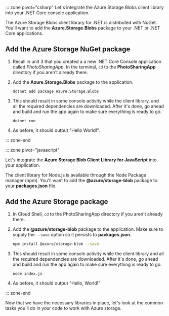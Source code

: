 ::: zone pivot="csharp"
Let's integrate the Azure Storage Blobs client library into your .NET Core console application.

The Azure Storage Blobs client library for .NET is distributed with NuGet. You'll want to add the **Azure.Storage.Blobs** package to your .NET or .NET Core applications.

## Add the Azure Storage NuGet package

1. Recall in unit 3 that you created a a new .NET Core Console application called *PhotoSharingApp*. In the terminal, `cd` to the **PhotoSharingApp** directory if you aren't already there.

1. Add the **Azure.Storage.Blobs** package to the application.

    ```dotnetcli
    dotnet add package Azure.Storage.Blobs
    ```

1. This should result in some console activity while the client library, and all the required dependencies are downloaded. After it's done, go ahead and build and run the app again to make sure everything is ready to go.

    ```dotnetcli
    dotnet run
    ```

1. As before, it should output "Hello World!".

::: zone-end

::: zone pivot="javascript"

Let's integrate the **Azure Storage Blob Client Library for JavaScript** into your application.

The client library for Node.js is available through the Node Package manager (npm). You'll want to add the **@azure/storage-blob** package to your **packages.json** file.

## Add the Azure Storage package

1. In Cloud Shell, `cd` to the PhotoSharingApp directory if you aren't already there.

1. Add the **@azure/storage-blob** package to the application. Make sure to supply the `--save` option so it persists to **packages.json**.

    ```bash
    npm install @azure/storage-blob --save
    ```

1. This should result in some console activity while the client library and all the required dependencies are downloaded. After it's done, go ahead and build and run the app again to make sure everything is ready to go.

    ```bash
    node index.js
    ```

1. As before, it should output "Hello, World!"

::: zone-end

Now that we have the necessary libraries in place, let's look at the common tasks you'll do in your code to work with Azure storage.
